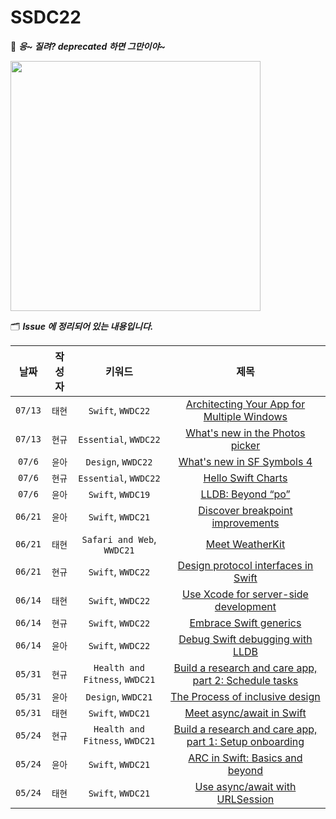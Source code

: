 # SSDC22

🤡 _**응~ 질려? deprecated 하면 그만이야~**_

<img src="https://user-images.githubusercontent.com/69136340/170042427-affafdcb-36de-4932-ae08-b49f56c65891.jpeg" width ="400">

🗂 _**Issue 에 정리되어 있는 내용입니다.**_

| 날짜 | 작성자 | 키워드 | 제목 |
|:--:|:--:|:--:|:--:|
| `07/13` | `태현` | `Swift`, `WWDC22` | [Architecting Your App for Multiple Windows](https://github.com/Secret-Of-SwiftUI/SSDC22/issues/18) |
| `07/13` | `현규` | `Essential`, `WWDC22` | [What's new in the Photos picker](https://github.com/Secret-Of-SwiftUI/SSDC22/issues/17) |
| `07/6` | `윤아` | `Design`, `WWDC22` | [What's new in SF Symbols 4](https://github.com/Secret-Of-SwiftUI/SSDC22/issues/16) |
| `07/6` | `현규` | `Essential`, `WWDC22` | [Hello Swift Charts](https://github.com/Secret-Of-SwiftUI/SSDC22/issues/15) |
| `07/6` | `윤아` | `Swift`, `WWDC19` | [LLDB: Beyond “po”](https://github.com/Secret-Of-SwiftUI/SSDC22/issues/13) |
| `06/21` | `윤아` | `Swift`, `WWDC21` | [Discover breakpoint improvements](https://github.com/Secret-Of-SwiftUI/SSDC22/issues/12) |
| `06/21` | `태현` | `Safari and Web`, `WWDC21` | [Meet WeatherKit](https://github.com/Secret-Of-SwiftUI/SSDC22/issues/11) |
| `06/21` | `현규` | `Swift`, `WWDC22` | [Design protocol interfaces in Swift](https://github.com/Secret-Of-SwiftUI/SSDC22/issues/10) |
| `06/14` | `태현` | `Swift`, `WWDC22` | [Use Xcode for server-side development](https://github.com/Secret-Of-SwiftUI/SSDC22/issues/9) |
| `06/14` | `현규` | `Swift`, `WWDC22` | [Embrace Swift generics](https://github.com/Secret-Of-SwiftUI/SSDC22/issues/8) |
| `06/14` | `윤아` | `Swift`, `WWDC22` | [Debug Swift debugging with LLDB](https://github.com/Secret-Of-SwiftUI/SSDC22/issues/7) |
| `05/31` | `현규` | `Health and Fitness`, `WWDC21` | [Build a research and care app, part 2: Schedule tasks](https://github.com/Secret-Of-SwiftUI/SSDC22/issues/6) |
| `05/31` | `윤아` | `Design`, `WWDC21` | [The Process of inclusive design](https://github.com/Secret-Of-SwiftUI/SSDC22/issues/5) |
| `05/31` | `태현` | `Swift`, `WWDC21` | [Meet async/await in Swift](https://github.com/Secret-Of-SwiftUI/SSDC22/issues/4) |
| `05/24` | `현규` | `Health and Fitness`, `WWDC21` | [Build a research and care app, part 1: Setup onboarding](https://github.com/Secret-Of-SwiftUI/SSDC22/issues/3) |
| `05/24` | `윤아` | `Swift`, `WWDC21` | [ARC in Swift: Basics and beyond](https://github.com/Secret-Of-SwiftUI/SSDC22/issues/2) |
| `05/24` | `태현` | `Swift`, `WWDC21` | [Use async/await with URLSession](https://github.com/Secret-Of-SwiftUI/SSDC22/issues/1) |
